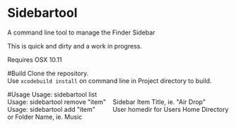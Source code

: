 # Sidebartool
A command line tool to manage the Finder Sidebar

This is quick and dirty and a work in progress.

Requires OSX 10.11

#Build
Clone the repository.<br />
Use `xcodebuild install` on command line in Project directory to build.

#Usage
Usage: sidebartool list<br />
Usage: sidebartool remove "item"&nbsp;&nbsp;&nbsp;&nbsp;Sidebar Item Title, ie. "Air Drop"<br />
Usage: sidebartool add "item"&nbsp;&nbsp;&nbsp;&nbsp;&nbsp;&nbsp;&nbsp;&nbsp;&nbsp;&nbsp;User homedir for Users Home Directory or Folder Name, ie. Music
